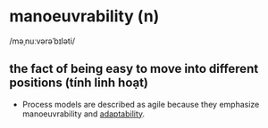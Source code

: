 # manoeuvrability (n)

/məˌnuːvərəˈbɪləti/

## the fact of being easy to move into different positions (tính linh hoạt)

- Process models are described as agile because they emphasize manoeuvrability and [adaptability](adaptability-n.md#the-quality-of-being-able-to-change-or-be-changed-in-order-to-deal-successfully-with-new-situations-tính-thích-ứng).